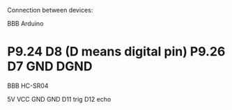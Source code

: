 Connection between devices:

  BBB             Arduino
  
  P9.24           D8 (D means digital pin)
  P9.26           D7
  GND             DGND
=============================
  BBB             HC-SR04
 
  5V              VCC
  GND             GND
  D11             trig
  D12             echo
